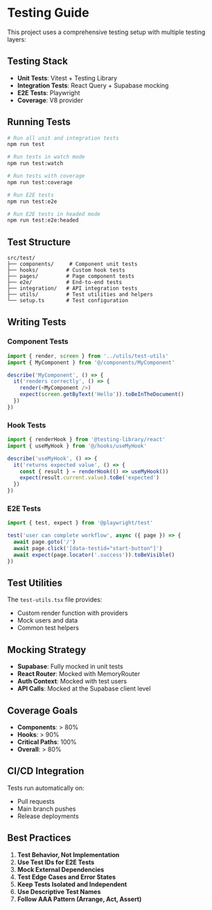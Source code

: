 # Testing Guide

This project uses a comprehensive testing setup with multiple testing layers:

## Testing Stack

- **Unit Tests**: Vitest + Testing Library
- **Integration Tests**: React Query + Supabase mocking
- **E2E Tests**: Playwright
- **Coverage**: V8 provider

## Running Tests

```bash
# Run all unit and integration tests
npm run test

# Run tests in watch mode
npm run test:watch

# Run tests with coverage
npm run test:coverage

# Run E2E tests
npm run test:e2e

# Run E2E tests in headed mode
npm run test:e2e:headed
```

## Test Structure

```
src/test/
├── components/     # Component unit tests
├── hooks/         # Custom hook tests
├── pages/         # Page component tests
├── e2e/           # End-to-end tests
├── integration/   # API integration tests
├── utils/         # Test utilities and helpers
└── setup.ts       # Test configuration
```

## Writing Tests

### Component Tests
```typescript
import { render, screen } from '../utils/test-utils'
import { MyComponent } from '@/components/MyComponent'

describe('MyComponent', () => {
  it('renders correctly', () => {
    render(<MyComponent />)
    expect(screen.getByText('Hello')).toBeInTheDocument()
  })
})
```

### Hook Tests
```typescript
import { renderHook } from '@testing-library/react'
import { useMyHook } from '@/hooks/useMyHook'

describe('useMyHook', () => {
  it('returns expected value', () => {
    const { result } = renderHook(() => useMyHook())
    expect(result.current.value).toBe('expected')
  })
})
```

### E2E Tests
```typescript
import { test, expect } from '@playwright/test'

test('user can complete workflow', async ({ page }) => {
  await page.goto('/')
  await page.click('[data-testid="start-button"]')
  await expect(page.locator('.success')).toBeVisible()
})
```

## Test Utilities

The `test-utils.tsx` file provides:
- Custom render function with providers
- Mock users and data
- Common test helpers

## Mocking Strategy

- **Supabase**: Fully mocked in unit tests
- **React Router**: Mocked with MemoryRouter
- **Auth Context**: Mocked with test users
- **API Calls**: Mocked at the Supabase client level

## Coverage Goals

- **Components**: > 80%
- **Hooks**: > 90%
- **Critical Paths**: 100%
- **Overall**: > 80%

## CI/CD Integration

Tests run automatically on:
- Pull requests
- Main branch pushes
- Release deployments

## Best Practices

1. **Test Behavior, Not Implementation**
2. **Use Test IDs for E2E Tests**
3. **Mock External Dependencies**
4. **Test Edge Cases and Error States**
5. **Keep Tests Isolated and Independent**
6. **Use Descriptive Test Names**
7. **Follow AAA Pattern (Arrange, Act, Assert)**